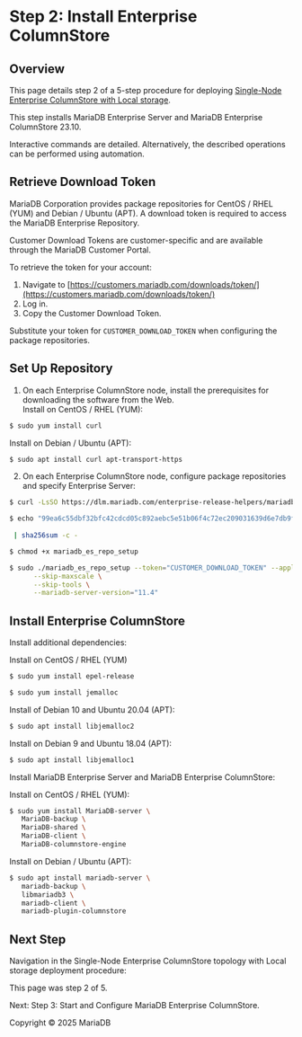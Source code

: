 # Step 2: Install Enterprise ColumnStore

## Overview

This page details step 2 of a 5-step procedure for deploying [Single-Node Enterprise ColumnStore with Local storage](./).

This step installs MariaDB Enterprise Server and MariaDB Enterprise ColumnStore 23.10.

Interactive commands are detailed. Alternatively, the described operations can be performed using automation.

## Retrieve Download Token

MariaDB Corporation provides package repositories for CentOS / RHEL (YUM) and Debian / Ubuntu (APT). A download token is required to access the MariaDB Enterprise Repository.

Customer Download Tokens are customer-specific and are available through the MariaDB Customer Portal.

To retrieve the token for your account:

1. Navigate to [https://customers.mariadb.com/downloads/token/](https://customers.mariadb.com/downloads/token/)
2. Log in.
3. Copy the Customer Download Token.

Substitute your token for `CUSTOMER_DOWNLOAD_TOKEN` when configuring the package repositories.

## Set Up Repository

1. On each Enterprise ColumnStore node, install the prerequisites for downloading the software from the Web.\
   Install on CentOS / RHEL (YUM):

```bash
$ sudo yum install curl
```

Install on Debian / Ubuntu (APT):

```bash
$ sudo apt install curl apt-transport-https
```

2. On each Enterprise ColumnStore node, configure package repositories and specify Enterprise Server:

```bash
$ curl -LsSO https://dlm.mariadb.com/enterprise-release-helpers/mariadb_es_repo_setup
```

```bash
$ echo "99ea6c55dbf32bfc42cdcd05c892aebc5e51b06f4c72ec209031639d6e7db9fe  mariadb_es_repo_setup" \
      
 | sha256sum -c -
```

```bash
$ chmod +x mariadb_es_repo_setup
```

```bash
$ sudo ./mariadb_es_repo_setup --token="CUSTOMER_DOWNLOAD_TOKEN" --apply \
      --skip-maxscale \
      --skip-tools \
      --mariadb-server-version="11.4"
```

## Install Enterprise ColumnStore

Install additional dependencies:

Install on CentOS / RHEL (YUM)

```bash
$ sudo yum install epel-release

$ sudo yum install jemalloc
```

Install of Debian 10 and Ubuntu 20.04 (APT):

```bash
$ sudo apt install libjemalloc2
```

Install on Debian 9 and Ubuntu 18.04 (APT):

```bash
$ sudo apt install libjemalloc1
```

Install MariaDB Enterprise Server and MariaDB Enterprise ColumnStore:

Install on CentOS / RHEL (YUM):

```bash
$ sudo yum install MariaDB-server \
   MariaDB-backup \
   MariaDB-shared \
   MariaDB-client \
   MariaDB-columnstore-engine
```

Install on Debian / Ubuntu (APT):

```bash
$ sudo apt install mariadb-server \
   mariadb-backup \
   libmariadb3 \
   mariadb-client \
   mariadb-plugin-columnstore
```

## Next Step

Navigation in the Single-Node Enterprise ColumnStore topology with Local storage deployment procedure:

This page was step 2 of 5.

Next: Step 3: Start and Configure MariaDB Enterprise ColumnStore.

Copyright © 2025 MariaDB
